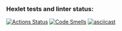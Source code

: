 ### Hexlet tests and linter status:

[![Actions Status](https://github.com/Diktator12/frontend-project-44/actions/workflows/hexlet-check.yml/badge.svg)](https://github.com/Diktator12/frontend-project-44/actions) [![Code Smells](https://sonarcloud.io/api/project_badges/measure?project=Diktator12_frontend-project-44&metric=code_smells)](https://sonarcloud.io/summary/new_code?id=Diktator12_frontend-project-44)
[![asciicast](https://asciinema.org/a/QgfKqNalrBIYmVyd4gwwDahMW.svg)](https://asciinema.org/a/QgfKqNalrBIYmVyd4gwwDahMW)
